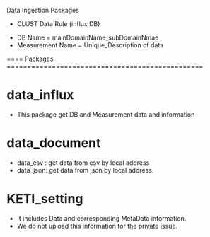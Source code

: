 Data Ingestion Packages

* CLUST Data Rule (influx DB)
- DB Name = mainDomainName_subDomainNmae
- Measurement Name = Unique_Description of data

==== Packages ================================================
# data_influx
- This package get DB and Measurement data and information

# data_document
- data_csv : get data from csv by local address
- data_json: get data from json by local address

# KETI_setting
- It includes Data and corresponding MetaData information.
- We do not upload this information for the private issue.
